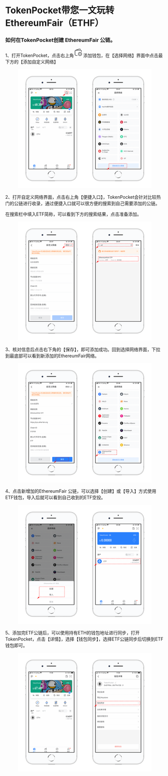 # TokenPocket带您一文玩转EthereumFair（ETHF）

### 如何在TokenPocket创建 EthereumFair 公链。

1、打开TokenPocket，点击右上角![](<../../.gitbook/assets/image (22).png>)添加钱包，在【选择网络】界面中点击最下方的【添加自定义网络】

<figure><img src="../../.gitbook/assets/1 (6).png" alt=""><figcaption></figcaption></figure>

2、打开自定义网络界面，点击右上角【便捷入口】，TokenPocket会针对比较热门的公链进行收录，通过便捷入口就可以很方便的搜索到自己需要添加的公链。

在搜索栏中填入ETF简称，可以看到下方的搜索结果，点击准备添加。

<figure><img src="../../.gitbook/assets/2 (22).png" alt=""><figcaption></figcaption></figure>

3、核对信息后点击右下角的【保存】，即可添加成功。回到选择网络界面，下拉到最底部可以看到新添加的EthereumFair网络。

<figure><img src="../../.gitbook/assets/3 (2).png" alt=""><figcaption></figcaption></figure>

4、点击新增加的EthereumFair 公链，可以选择【创建】或【导入】方式使用ETF钱包，导入后就可以看到自己收到的ETF空投。

<figure><img src="../../.gitbook/assets/4 (4).png" alt=""><figcaption></figcaption></figure>

5、添加完ETF公链后，可以使用持有ETH的钱包地址进行同步，打开TokenPocket，点击【详情】，选择【钱包同步】，选择ETF公链同步后切换到ETF钱包即可。

<figure><img src="../../.gitbook/assets/1e97f355db839fa9939135b57f7a4a1.png" alt=""><figcaption></figcaption></figure>
